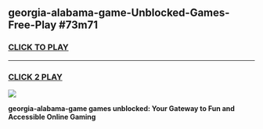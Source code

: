 
## georgia-alabama-game-Unblocked-Games-Free-Play #73m71
<h3>
<a href="https://us.freeplayer.one?title=georgia-alabama-game&ref=9M">CLICK TO PLAY</a></h3>
<hr>

<h3>
<a href="https://us.freeplayer.one?title=georgia-alabama-game&ref=9M">CLICK 2 PLAY</a>
  
</h3>

<a href="https://us.freeplayer.one?title=georgia-alabama-game&ref=9M"><img src="https://clearcache.store/games.png"></a>


**georgia-alabama-game games unblocked: Your Gateway to Fun and Accessible Online Gaming**
